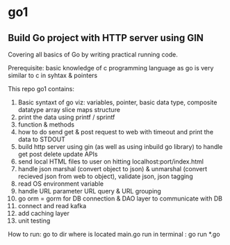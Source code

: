# go1
## Build Go project with HTTP server using GIN
Covering all basics of Go by writing practical running code.

Prerequisite: basic knowledge of c programming language as go is very similar to c in syhtax & pointers

This repo go1 contains:
  1. Basic syntaxt of go viz: variables, pointer, basic data type, composite datatype array slice maps structure
  2. print the data using printf / sprintf
  3. function & methods
  4. how to do send get & post request to web with timeout and print the data to STDOUT
  5. build http server using gin (as well as using inbuild go library) to handle get post delete update APIs
  6. send local HTML files to user on hitting localhost:port/index.html
  7. handle json marshal (convert object to json) & unmarshal (convert recieved json from web to object), validate json, json tagging
  8. read OS environment variable 
  9. handle URL parameter URL query & URL grouping 
  10. go orm = gorm for DB connection & DAO layer to communicate with DB
  11. connect and read kafka
  12. add caching layer
  13. unit testing

How to run:
go to dir where is located main.go
run in terminal : go run *.go
